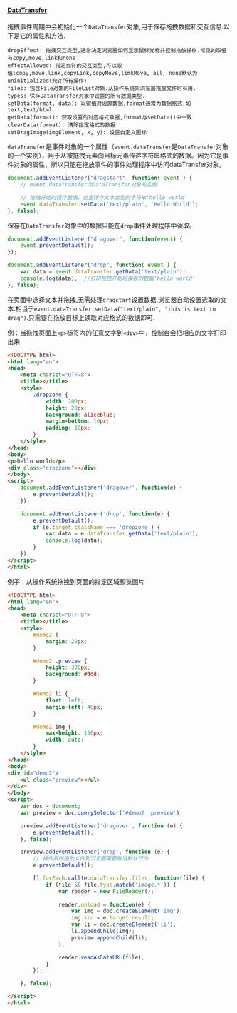 #### [DataTransfer](https://developer.mozilla.org/en-US/docs/Web/API/DataTransfer)

拖拽事件周期中会初始化一个`DataTransfer`对象,用于保存拖拽数据和交互信息.以下是它的属性和方法.

    dropEffect: 拖拽交互类型,通常决定浏览器如何显示鼠标光标并控制拖放操作.常见的取值有copy,move,link和none
    effectAllowed: 指定允许的交互类型,可以取值:copy,move,link,copyLink,copyMove,limkMove, all, none默认为uninitialized(允许所有操作)
    files: 包含File对象的FileList对象.从操作系统向浏览器拖放文件时有用.
    types: 保存DataTransfer对象中设置的所有数据类型.
    setData(format, data): 以键值对设置数据,format通常为数据格式,如text,text/html
    getData(format): 获取设置的对应格式数据,format与setData()中一致
    clearData(format): 清除指定格式的数据
    setDragImage(imgElement, x, y): 设置自定义图标


`dataTransfer`是事件对象的一个属性（`event.dataTransfer`是`DataTransfer`对象的一个实例），用于从被拖拽元素向目标元素传递字符串格式的数据。因为它是事件对象的属性，所以只能在拖放事件的事件处理程序中访问dataTransfer对象。

```javascript
document.addEventListener("dragstart", function( event ) {
    // event.dataTransfer为DataTransfer对象的实例

    // 拖拽开始时保存数据，这里保存文本类型的字符串'hello world'
    event.dataTransfer.setData('text/plain', 'Hello World');
}, false);
```

保存在`DataTransfer`对象中的数据只能在`drop`事件处理程序中读取。

```javascript
document.addEventListener("dragover", function(event) {
    event.preventDefault();
});

document.addEventListener("drop", function( event ) {
    var data = event.dataTransfer.getData('text/plain');
    console.log(data);  //打印拖拽开始时保存的数据'hello world'
}, false);
```


在页面中选择文本并拖拽,无需处理`dragstart`设置数据,浏览器自动设置选取的文本.相当于`event.dataTransfer.setData("text/plain", "this is text to drag")`.只需要在拖放目标上读取对应格式的数据即可.

例：当拖拽页面上`<p>`标签内的任意文字到`<div>`中，控制台会把相应的文字打印出来

```html
<!DOCTYPE html>
<html lang="en">
<head>
    <meta charset="UTF-8">
    <title></title>
    <style>
        .dropzone {
            width: 200px;
            height: 20px;
            background: aliceblue;
            margin-bottom: 10px;
            padding: 10px;
        }
    </style>
</head>
<body>
<p>hello world</p>
<div class="dropzone"></div>
</body>
<script>
    document.addEventListener('dragover', function(e) {
        e.preventDefault();
    });

    document.addEventListener('drop', function(e) {
        e.preventDefault();
        if (e.target.className === 'dropzone') {
            var data = e.dataTransfer.getData('text/plain');
            console.log(data);
        }
    });
</script>
</html>
```

例子：从操作系统拖拽到页面的指定区域预览图片

```html
<!DOCTYPE html>
<html lang="en">
<head>
    <meta charset="UTF-8">
    <title></title>
    <style>
        #demo2 {
            margin: 20px;
        }

        #demo2 .preview {
            height: 300px;
            background: #ddd;
        }

        #demo2 li {
            float: left;
            margin-left: 40px;
        }

        #demo2 img {
            max-height: 150px;
            width: auto;
        }
    </style>
</head>
<body>
<div id="demo2">
    <ul class="preview"></ul>
</div>
</body>
<script>
    var doc = document;
    var preview = doc.querySelector('#demo2 .preview');

    preview.addEventListener('dragover', function (e) {
        e.preventDefault();
    }, false);

    preview.addEventListener('drop', function (e) {
        // 操作系统拖放文件到浏览器需要取消默认行为
        e.preventDefault();

        [].forEach.call(e.dataTransfer.files, function(file) {
            if (file && file.type.match('image.*')) {
                var reader = new FileReader();
                
                reader.onload = function(e) {
                    var img = doc.createElement('img');
                    img.src = e.target.result;
                    var li = doc.createElement('li');
                    li.appendChild(img);
                    preview.appendChild(li);
                };

                reader.readAsDataURL(file);
            }
        });

    }, false);

</script>
</html>
```
